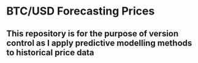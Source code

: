 <h1>BTC/USD Forecasting Prices</h1>
<h2>This repository is for the purpose of version control as  I apply predictive modelling methods to historical price data<h2>

